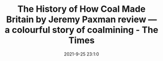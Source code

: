 ---
"title": "The History of How Coal Made Britain by Jeremy Paxman review — a colourful story of coalmining - The Times"
"date": "2021-9-25 23:1:0"
"feed_name": "GOOGLENEWSMINING"
"feed_website": "https://news.google.com/search?q=mining%2Bincident&hl=en-US&gl=US&ceid=US:en"
"feed_rss": "https://news.google.com/rss/search?q=mining%2Bincident&hl=en-US&gl=US&ceid=US:en"
"link": "https://www.thetimes.co.uk/article/the-history-of-how-coal-made-britain-by-jeremy-paxman-review-a-colourful-story-of-coalmining-5tm3dxmnp"
"file": "_posts/2021-1-1-6867e108df89aa33999612f7a6d7fb5077e58124.md"
"accident": "0"
"drilling": "0"
"dead": "0"
"injured": "0"
"where": "unknown site"
"place": "unknown place"
---